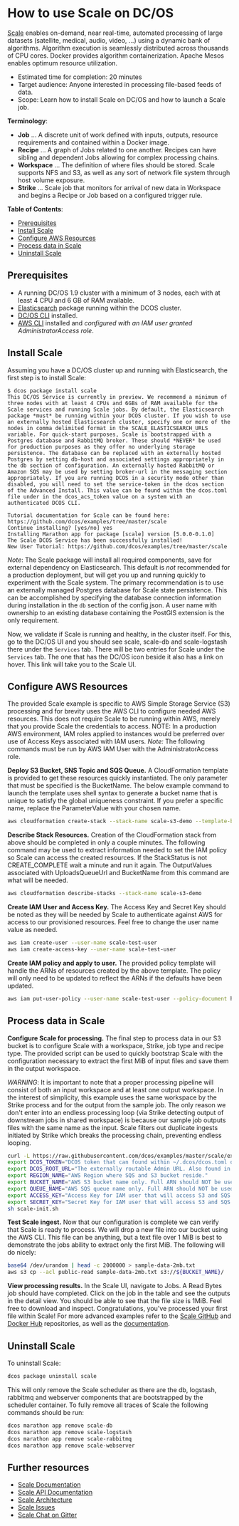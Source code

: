 # How to use Scale on DC/OS

[Scale](https://ngageoint.github.io/scale/) enables on-demand, near real-time, automated processing of large datasets (satellite, medical, audio, video, ...) using a dynamic bank of algorithms. Algorithm execution is seamlessly distributed across thousands of CPU cores. Docker provides algorithm containerization. Apache Mesos enables optimum resource utilization.

- Estimated time for completion: 20 minutes
- Target audience: Anyone interested in processing file-based feeds of data.
- Scope: Learn how to install Scale on DC/OS and how to launch a Scale job. 

**Terminology**:

- **Job** ... A discrete unit of work defined with inputs, outputs, resource requirements and contained within a Docker image.
- **Recipe** ... A graph of Jobs related to one another. Recipes can have sibling and dependent Jobs allowing for complex processing chains.
- **Workspace** ... The definition of where files should be stored. Scale supports NFS and S3, as well as any sort of network file system through host volume exposure.
- **Strike** ... Scale job that monitors for arrival of new data in Workspace and begins a Recipe or Job based on a configured trigger rule.

**Table of Contents**:

- [Prerequisites](#prerequisites)
- [Install Scale](#install-scale)
- [Configure AWS Resources](#configure-aws-resources)
- [Process data in Scale](#process-data-in-scale)
- [Uninstall Scale](#uninstall-scale)

## Prerequisites

- A running DC/OS 1.9 cluster with a minimum of 3 nodes, each with at least 4 CPU and 6 GB of RAM available.
- [Elasticsearch](https://github.com/dcos/examples/tree/master/elasticsearch) package running within the DCOS cluster.
- [DC/OS CLI](https://dcos.io/docs/1.9/usage/cli/install/) installed.
- [AWS CLI](http://docs.aws.amazon.com/cli/latest/userguide/installing.html) installed and _configured with an IAM user granted AdministratorAccess role_.

## Install Scale

Assuming you have a DC/OS cluster up and running with Elasticsearch, the first step is to install Scale:

```
$ dcos package install scale
This DC/OS Service is currently in preview. We recommend a minimum of three nodes with at least 4 CPUs and 6GBs of RAM available for the Scale services and running Scale jobs. By default, the Elasticsearch package *must* be running within your DCOS cluster. If you wish to use an externally hosted Elasticsearch cluster, specify one or more of the nodes in comma delimited format in the SCALE_ELASTICSEARCH_URLS variable. For quick-start purposes, Scale is bootstrapped with a Postgres database and RabbitMQ broker. These should *NEVER* be used for production purposes as they offer no underlying storage persistence. The database can be replaced with an externally hosted Postgres by setting db-host and associated settings appropriately in the db section of configuration. An externally hosted RabbitMQ or Amazon SQS may be used by setting broker-url in the messaging section appropriately. If you are running DCOS in a security mode other than disabled, you will need to set the service-token in the dcos section of the Advanced Install. This value can be found within the dcos.toml file under in the dcos_acs_token value on a system with an authenticated DCOS CLI.

Tutorial documentation for Scale can be found here: https://github.com/dcos/examples/tree/master/scale
Continue installing? [yes/no] yes
Installing Marathon app for package [scale] version [5.0.0-0.1.0]
The Scale DCOS Service has been successfully installed!
New User Tutorial: https://github.com/dcos/examples/tree/master/scale
```

_Note_: The Scale package will install all required components, save for external dependency on Elasticsearch. This default is _not_ recommended for a production deployment, but will get you up and running quickly to experiment with the Scale system. The primary recommendation is to use an externally managed Postgres database for Scale state persistence. This can be accomplished by specifying the database connection information during installation in the `db` section of the config.json. A user name with ownership to an existing database containing the PostGIS extension is the only requirement.

Now, we validate if Scale is running and healthy, in the cluster itself. For this, go to the DC/OS UI and you should see scale, scale-db and scale-logstash there under the `Services` tab. There will be two entries for Scale under the `Services` tab. The one that has the DC/OS icon beside it also has a link on hover. This link will take you to the Scale UI.

## Configure AWS Resources

The provided Scale example is specific to AWS Simple Storage Service (S3) processing and for brevity uses the AWS CLI to configure needed AWS resources. This does not require Scale to be running within AWS, merely that you provide Scale the credentials to access. NOTE: In a production AWS environment, IAM roles applied to instances would be preferred over use of Access Keys associated with IAM users. _Note:_ The following commands must be run by AWS IAM User with the AdministratorAccess role.

**Deploy S3 Bucket, SNS Topic and SQS Queue.** A CloudFormation template is provided to get these resources quickly instantiated. The only parameter that must be specified is the BucketName. The below example command to launch the template uses shell syntax to generate a bucket name that is unique to satisfy the global uniqueness constraint. If you prefer a specific name, replace the ParameterValue with your chosen name.

```bash
aws cloudformation create-stack --stack-name scale-s3-demo --template-body https://raw.githubusercontent.com/dcos/examples/master/scale/example-scripts/scale-demo-cloudformation.json --parameters "ParameterKey=S3BucketName,ParameterValue=scale-bucket-`date +"%Y%m%d-%H%M%S"`"
```

**Describe Stack Resources.** Creation of the CloudFormation stack from above should be completed in only a couple minutes. The following command may be used to extract information needed to set the IAM policy so Scale can access the created resources. If the StackStatus is not CREATE_COMPLETE wait a minute and run it again. The OutputValues associated with UploadsQueueUrl and BucketName from this command are what will be needed.

```bash
aws cloudformation describe-stacks --stack-name scale-s3-demo
```

**Create IAM User and Access Key.** The Access Key and Secret Key should be noted as they will be needed by Scale to authenticate against AWS for access to our provisioned resources. Feel free to change the user name value as needed.

```bash
aws iam create-user --user-name scale-test-user
aws iam create-access-key --user-name scale-test-user
```

**Create IAM policy and apply to user.** The provided policy template will handle the ARNs of resources created by the above template. The policy will only need to be updated to reflect the ARNs if the defaults have been updated.

```bash
aws iam put-user-policy --user-name scale-test-user --policy-document https://raw.githubusercontent.com/dcos/examples/master/scale/example-scripts/scale-demo-policy.json --policy-name scale-demo-policy
```

## Process data in Scale

**Configure Scale for processing.** The final step to process data in our S3 bucket is to configure Scale with a workspace, Strike, job type and recipe type. The provided script can be used to quickly bootstrap Scale with the configuration necessary to extract the first MiB of input files and save them in the output workspace.

_WARNING_: It is important to note that a proper processing pipeline will consist of both an input workspace and at least one output workspace. In the interest of simplicity, this example uses the same workspace by the Strike process and for the output from the sample job. The only reason we don't enter into an endless processing loop (via Strike detecting output of downstream jobs in shared workspace) is because our sample job outputs files with the same name as the input. Scale filters out duplicate ingests initiated by Strike which breaks the processing chain, preventing endless looping.

```bash
curl -L https://raw.githubusercontent.com/dcos/examples/master/scale/example-scripts/scale-init.sh  -o scale-init.sh
export DCOS_TOKEN="DCOS token that can found within ~/.dcos/dcos.toml once DCOS CLI is authenticated against DCOS cluster."
export DCOS_ROOT_URL="The externally routable Admin URL. Also found in ~/.dcos/dcos.toml."
export REGION_NAME="AWS Region where SQS and S3 bucket reside."
export BUCKET_NAME="AWS S3 bucket name only. Full ARN should NOT be used."
export QUEUE_NAME="AWS SQS queue name only. Full ARN should NOT be used."
export ACCESS_KEY="Access Key for IAM user that will access S3 and SQS resources."
export SECRET_KEY="Secret Key for IAM user that will access S3 and SQS resources."
sh scale-init.sh
```

**Test Scale ingest.** Now that our configuration is complete we can verify that Scale is ready to process. We will drop a new file into our bucket using the AWS CLI. This file can be anything, but a text file over 1 MiB is best to demonstrate the jobs ability to extract only the first MiB. The following will do nicely:

```bash
base64 /dev/urandom | head -c 2000000 > sample-data-2mb.txt
aws s3 cp --acl public-read sample-data-2mb.txt s3://${BUCKET_NAME}/
```

**View processing results.** In the Scale UI, navigate to Jobs. A Read Bytes job should have completed. Click on the job in the table and see the outputs in the detail view. You should be able to see that the file size is 1MiB. Feel free to download and inspect. Congratulations, you've processed your first file within Scale! For more advanced examples refer to the [Scale GitHub](https://github.com/ngageoint/scale) and [Docker Hub](https://hub.docker.com/r/geoint/scale) repositories, as well as the [documentation](http://ngageoint.github.io/scale/).


## Uninstall Scale

To uninstall Scale:

```bash
dcos package uninstall scale
```

This will only remove the Scale scheduler as there are the db, logstash, rabbitmq and webserver components that are bootstrapped by the scheduler container. To fully remove all traces of Scale the following commands should be run:

```bash
dcos marathon app remove scale-db
dcos marathon app remove scale-logstash
dcos marathon app remove scale-rabbitmq
dcos marathon app remove scale-webserver
```

## Further resources

- [Scale Documentation](http://ngageoint.github.io/scale/)
- [Scale API Documentation](http://ngageoint.github.io/scale/docs/rest/index.html)
- [Scale Architecture](http://ngageoint.github.io/scale/docs/architecture/overview.html)
- [Scale Issues](https://github.com/ngageoint/scale/issues/)
- [Scale Chat on Gitter](https://gitter.im/ngageoint/scale)
